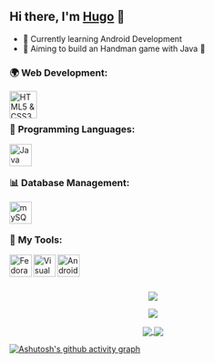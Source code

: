 [website]:https://hugodelcroix.fr
## Hi there, I'm [Hugo][website] 👋

- 🌱 Currently learning Android Development
- 🎯 Aiming to build an Handman game with Java 🤔

### 🌍 **Web Development**: 

<img align="left" alt="HTML5 & CSS3" width="48px" src="https://bit.ly/3HATJDI" /> 

<br>
<br>

### 📝 **Programming Languages**:

[<img align="left" alt="Java" width="39px" src="https://bit.ly/3mP8H1U" />][java]

<br>
<br>

### 📊 **Database Management**:

[<img align="left" alt="mySQL" width="39px" src="https://bit.ly/35EJP6B" />][mySQL]
<!--[<img align="left" alt="MongoDB" width="39px" src="https://bit.ly/3hyVpmt" />][mongodb]-->


<br>
<br>

### 🔧 **My Tools**:

[<img align="left" alt="Fedora" width="39px" src="https://bit.ly/3bPDoxC" />][fedora]

[<img align="left" alt="Visual Studio Code" width="39px" src="https://bit.ly/3o9i0Jt" />][vscode]

[<img align="left" alt="Android Studio" width="39px" src="https://bit.ly/3prp45B" />][androidstudio]

<br>
<br>
<br>


<p align="center">
  <img src="https://github-readme-stats.vercel.app/api/top-langs/?username=HugoDELCROIX&layout=compact&langs_count=10">
</p>

<p align="center">
  <img src="https://github-readme-stats.vercel.app/api?username=HugoDELCROIX&count_private=true&show_icons=true&show_all_commits=true">
</p>

<p align="center">
  
<a href="https://github.com/HugoDELCROIX/Hangman">
  <img align="center" src="https://github-readme-stats.vercel.app/api/pin/?username=HugoDELCROIX&repo=Hangman" />
</a>
<a href="https://github.com/HugoDELCROIX/JokeOverflow">
  <img align="center" src="https://github-readme-stats.vercel.app/api/pin/?username=HugoDELCROIX&repo=JokeOverflow" />
</a>
  
</p>

[![Ashutosh's github activity graph](https://activity-graph.herokuapp.com/graph?username=HugoDELCROIX&theme=github)](https://github.com/ashutosh00710/github-readme-activity-graph)

 
[mongodb]:https://www.mongodb.com/fr-fr
[mySQL]:https://www.mysql.com/fr/
[androidstudio]:https://developer.android.com/studio
[vscode]:https://code.visualstudio.com/
[javascript]:https://www.javascript.com/
[php]:https://www.php.net/
[java]:https://www.java.com/en/download/help/whatis_java.html
[fedora]:https://getfedora.org/
